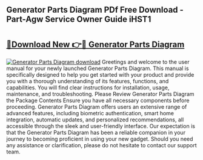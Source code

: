 ## Generator Parts Diagram PDf Free Download - Part-Agw Service Owner Guide iHST1

# <h2><a href="http://dfms3bg.blite.top/?on=Generator+Parts+Diagram">🔗Download New 👉🔴 Generator Parts Diagram</a></h2>

[![Generator Parts Diagram download](https://i.imgur.com/lujVjoI.png)](http://dfms3bg.blite.top/?on=Generator+Parts+Diagram)
Greetings and welcome to the user manual for your newly launched Generator Parts Diagram. This manual is specifically designed to help you get started with your product and provide you with a thorough understanding of its features, functions, and capabilities. You will find clear instructions for installation, usage, maintenance, and troubleshooting. Please Review Generator Parts Diagram the Package Contents Ensure you have all necessary components before proceeding. Generator Parts Diagram offers users an extensive range of advanced features, including biometric authentication, smart home integration, automatic updates, and personalized recommendations, all accessible through the sleek and user-friendly interface. Our expectation is that the Generator Parts Diagram has been a reliable companion in your journey to becoming proficient in using your new gadget. Should you need any assistance or clarification, please do not hesitate to contact our support team.
